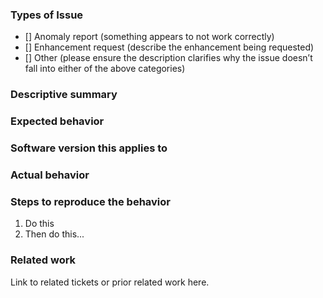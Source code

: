 ### Types of Issue

<!--- What types of issue? Put an `x` in the boxes that apply: -->

- [] Anomaly report (something appears to not work correctly)
- [] Enhancement request (describe the enhancement being requested)
- [] Other (please ensure the description clarifies why the issue doesn’t fall into either of the above categories)

### Descriptive summary

### Expected behavior

### Software version this applies to
<!--- what version are you running that you noticed this problem or deficiency? -->

### Actual behavior

### Steps to reproduce the behavior

1. Do this
1. Then do this...

### Related work

Link to related tickets or prior related work here.
